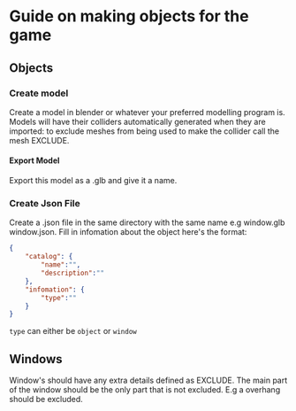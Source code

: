 # Guide on making objects for the game

## Objects

### Create model
Create a model in blender or whatever your preferred modelling program is. Models will have their colliders automatically generated when they are imported: to exclude meshes from being used to make the collider call the mesh EXCLUDE. 

#### Export Model

Export this model as a .glb and give it a name.

### Create Json File

Create a .json file in the same directory with the same name e.g window.glb window.json. Fill in infomation about the object here's the format:
```json
{
    "catalog": {
        "name":"",
        "description":""
    },
    "infomation": {
        "type":""
    }
}
```
```type``` can either be ```object``` or ```window```

## Windows

Window's should have any extra details defined as EXCLUDE. The main part of the window should be the only part that is not excluded. E.g a overhang should be excluded.